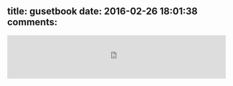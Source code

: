 title: gusetbook
date: 2016-02-26 18:01:38
comments:
---
<iframe width="100%" height="100" scrolling="no" frameborder="no" src="https://w.soundcloud.com/player/?url=https%3A//api.soundcloud.com/tracks/90647569&amp;color=f42604&amp;auto_play=false&amp;hide_related=true&amp;show_comments=false&amp;show_user=false&amp;show_reposts=false"></iframe><br />
